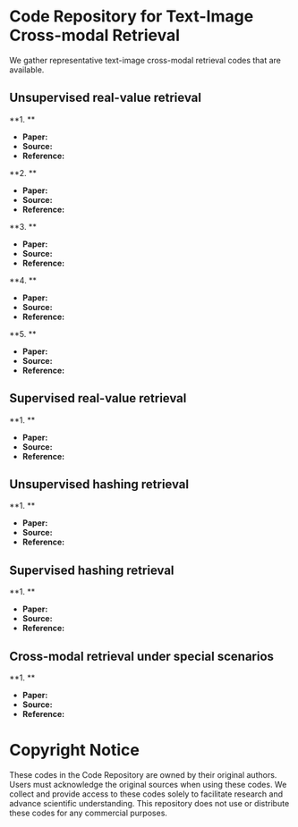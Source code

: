 # Code Repository for Text-Image Cross-modal Retrieval 
We gather representative text-image cross-modal retrieval codes that are available.

## Unsupervised real-value retrieval
**1. **  
- **Paper:** 
- **Source:** 
- **Reference:**

**2. **  
- **Paper:** 
- **Source:** 
- **Reference:**

**3. **  
- **Paper:** 
- **Source:** 
- **Reference:**

**4. **  
- **Paper:** 
- **Source:** 
- **Reference:**

**5. **  
- **Paper:** 
- **Source:** 
- **Reference:**

## Supervised real-value retrieval
**1. **  
- **Paper:** 
- **Source:** 
- **Reference:**


## Unsupervised hashing retrieval
**1. **  
- **Paper:** 
- **Source:** 
- **Reference:**


## Supervised hashing retrieval
**1. **  
- **Paper:** 
- **Source:** 
- **Reference:**


## Cross-modal retrieval under special scenarios
**1. **  
- **Paper:** 
- **Source:** 
- **Reference:**




# Copyright Notice
These codes in the Code Repository are owned by their original authors. 
Users must acknowledge the original sources when using these codes.
We collect and provide access to these codes solely to facilitate research and advance scientific understanding. This repository does not use or distribute these codes for any commercial purposes.
